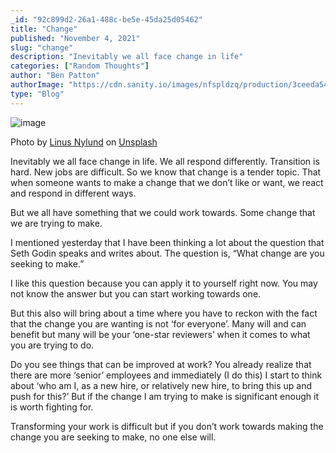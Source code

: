 ```yaml
---
_id: "92c899d2-26a1-488c-be5e-45da25d05462"
title: "Change"
published: "November 4, 2021"
slug: "change"
description: "Inevitably we all face change in life"
categories: ["Random Thoughts"]
author: "Ben Patton"
authorImage: "https://cdn.sanity.io/images/nfspldzq/production/3ceeda54221c7c0614ecc51f955c7be39a1da34e-512x512.jpg"
type: "Blog"
---
```


![image](https://cdn.sanity.io/images/nfspldzq/production/47814e41bd84863234c5c5cd9afb654f9464b233-1600x840.png?w=800)

Photo by [Linus Nylund](https://unsplash.com/@dreamsoftheoceans?utm_source=medium&utm_medium=referral) on [Unsplash](https://unsplash.com?utm_source=medium&utm_medium=referral)

Inevitably we all face change in life. We all respond differently. Transition is hard. New jobs are difficult. So we know that change is a tender topic. That when someone wants to make a change that we don’t like or want, we react and respond in different ways.

But we all have something that we could work towards. Some change that we are trying to make.

I mentioned yesterday that I have been thinking a lot about the question that Seth Godin speaks and writes about. The question is, “What change are you seeking to make.”

I like this question because you can apply it to yourself right now. You may not know the answer but you can start working towards one.

But this also will bring about a time where you have to reckon with the fact that the change you are wanting is not ‘for everyone’. Many will and can benefit but many will be your ‘one-star reviewers’ when it comes to what you are trying to do.

Do you see things that can be improved at work? You already realize that there are more ‘senior’ employees and immediately (I do this) I start to think about ‘who am I, as a new hire, or relatively new hire, to bring this up and push for this?’ But if the change I am trying to make is significant enough it is worth fighting for.

Transforming your work is difficult but if you don’t work towards making the change you are seeking to make, no one else will.
